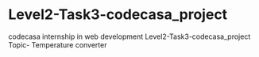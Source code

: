# Level2-Task3-codecasa_project
codecasa internship in web development Level2-Task3-codecasa_project Topic- Temperature converter
